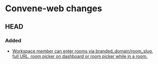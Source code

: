 # Convene-web changes

HEAD
--------
### Added
- [Workspace member can enter rooms via branded_domain/room_slug, full URL, room picker on dashboard or room picker while in a room.](https://github.com/zinc-collective/convene/issues/59)
